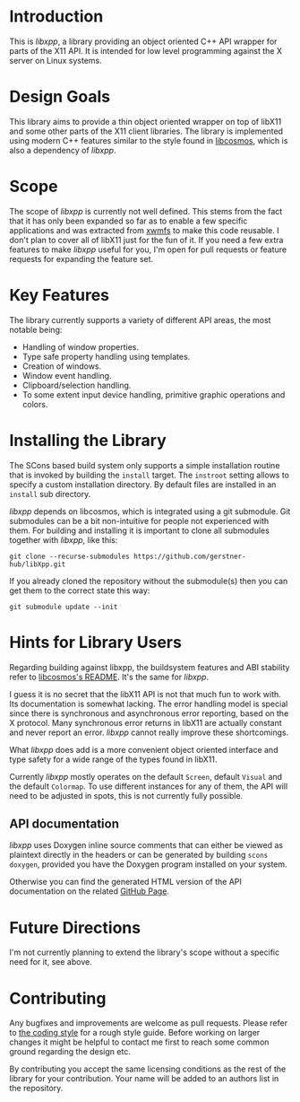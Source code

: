 Introduction
============

This is *libxpp*, a library providing an object oriented C++ API wrapper for
parts of the X11 API. It is intended for low level programming against the X
server on Linux systems.

Design Goals
============

This library aims to provide a thin object oriented wrapper on top of libX11
and some other parts of the X11 client libraries. The library is implemented
using modern C++ features similar to the style found in
[libcosmos](https://github.com/gerstner-hub/libcosmos/), which is also a
dependency of *libxpp*.

Scope
=====

The scope of *libxpp* is currently not well defined. This stems from the fact
that it has only been expanded so far as to enable a few specific applications
and was extracted from [xwmfs](https://github.com/gerstner-hub/xwmfs/) to
make this code reusable. I don't plan to cover all of libX11 just for the fun
of it. If you need a few extra features to make *libxpp* useful for you, I'm
open for pull requests or feature requests for expanding the feature set.

Key Features
============

The library currently supports a variety of different API areas, the most
notable being:

- Handling of window properties.
- Type safe property handling using templates.
- Creation of windows.
- Window event handling.
- Clipboard/selection handling.
- To some extent input device handling, primitive graphic operations and
  colors.

Installing the Library
======================

The SCons based build system only supports a simple installation routine that
is invoked by building the `install` target. The `instroot` setting allows to
specify a custom installation directory. By default files are installed in an
`install` sub directory.

*libxpp* depends on libcosmos, which is integrated using a git submodule. Git
submodules can be a bit non-intuitive for people not experienced with them.
For building and installing it is important to clone all submodules together
with *libxpp*, like this:

    git clone --recurse-submodules https://github.com/gerstner-hub/libXpp.git

If you already cloned the repository without the submodule(s) then you can get
them to the correct state this way:

    git submodule update --init

Hints for Library Users
=======================

Regarding building against libxpp, the buildsystem features and ABI stability
refer to [libcosmos's README](https://github.com/gerstner-hub/libcosmos/blob/master/README.md).
It's the same for *libxpp*.

I guess it is no secret that the libX11 API is not that much fun to work with.
Its documentation is somewhat lacking. The error handling model is special
since there is synchronous and asynchronous error reporting, based on the X
protocol. Many synchronous error returns in libX11 are actually constant and
never report an error. *libxpp* cannot really improve these shortcomings.

What *libxpp* does add is a more convenient object oriented interface and type
safety for a wide range of the types found in libX11.

Currently *libxpp* mostly operates on the default `Screen`, default
`Visual` and the default `Colormap`. To use different instances for any of
them, the API will need to be adjusted in spots, this is not currently fully
possible.

API documentation
-----------------

*libxpp* uses Doxygen inline source comments that can either be viewed
as plaintext directly in the headers or can be generated by building `scons
doxygen`, provided you have the Doxygen program installed on your system.

Otherwise you can find the generated HTML version of the API documentation on
the related [GitHub Page](https://gerstner-hub.github.io/libXpp).

Future Directions
=================

I'm not currently planning to extend the library's scope without a specific
need for it, see above.

Contributing
============

Any bugfixes and improvements are welcome as pull requests. Please refer to
[the coding
style](https://github.com/gerstner-hub/libcosmos/blob/master/doc/coding_style.md)
for a rough style guide. Before working on larger changes it might be helpful
to contact me first to reach some common ground regarding the design etc.

By contributing you accept the same licensing conditions as the rest of the
library for your contribution. Your name will be added to an authors list in
the repository.
